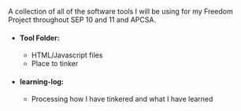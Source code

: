 A collection of all of the software tools I will be using for my Freedom Project throughout SEP 10 and 11 and APCSA.

* #### Tool Folder:
    * HTML/Javascript files
    * Place to tinker

* #### learning-log:
    * Processing how I have tinkered and what I have learned
